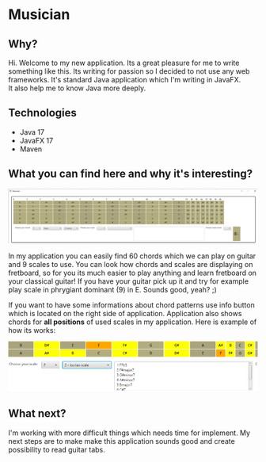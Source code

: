 
# Musician

## Why?
Hi. Welcome to my new application. Its a great pleasure for me to write something like this.
Its writing for passion so I decided to not use any web frameworks. It's standard Java application which I'm writing in JavaFX.  
It also help me to know Java more deeply. 

## Technologies

- Java 17
- JavaFX 17
- Maven

## What you can find here and why it's interesting?

<img src="https://github.com/KamilGren/Musician/blob/master/MusicianApp.png" alt="my app">

In my application you can easily find 60 chords which we can play on guitar and 9 scales to use.
You can look how chords and scales are displaying on fretboard, so for you its much easier to play anything and learn fretboard on your classical guitar! If you have your guitar pick up it and try for example play scale in phrygiant dominant (9) in E. Sounds good, yeah? ;)

If you want to have some informations about chord patterns use info button which is located on the right side of application. Application also shows chords for **all positions** of used scales in my application. Here is example of how its works:

<img src="https://github.com/KamilGren/Musician/blob/master/displayingChordsOfScale.png" alt="chords on scale positions">



## What next?

I'm working with more difficult things which needs time for implement. 
My next steps are to make make this application sounds good and create possibility to read guitar tabs.







